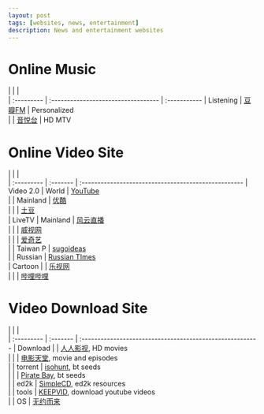 ```yaml
---
layout: post
tags: [websites, news, entertainment]
description: News and entertainment websites
---
```


# Online Music

|            |                                     |              
| :--------- | :---------------------------------- | :----------- 
| Listening  | [豆瓣FM](http://douban.fm/)         | Personalized    
|            | [音悦台](http://www.yinyuetai.com/) | HD MTV  

# Online Video Site

|            |          |                                                      
| :--------- | :------- | :--------------------------------------------------- 
| Video 2.0  | World    | [YouTube](http://www.youtube.com)                    
|            | Mainland | [优酷](http://www.youku.com)                         
|            |          | [土豆](http://www.tudou.com)                         
| LiveTV     | Mainland | [风云直播](http://www.fengyunzhibo.com/)             
|            |          | [威视网](http://www.topway.cn)                       
|            |          | [爱奇艺](http://www.iqiyi.com)                       
|            | Taiwan P | [sugoideas](http://sugoideas.com)                    
|            | Russian  | [Russian TImes](http://rt.com/on-air)                
| Cartoon    |          | [乐视网](http://www.letv.com)                        
|            |          | [哔哩哔哩](http://bilibili.kankannews.com)           

# Video Download Site

|            |          |                                                           
| :--------- | :------- | :-------------------------------------------------------- 
| Download   |          | [人人影视](http://www.yyets.com/), HD movies              
|            |          | [电影天堂](http://www.dygod.org/), movie and episodes     
|            | torrent  | [isohunt](http://isohunt.com/), bt seeds                  
|            |          | [Pirate Bay](http://thepiratebay.se), bt seeds            
|            | ed2k     | [SimpleCD](http://simplecd.me/), ed2k resources           
|            | tools    | [KEEPVID](http://keepvid.com/), download youtube videos   
|            | OS       | [无约而来](http://zxkh19501.blog.163.com/)      

        
